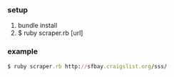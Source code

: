 ### setup

1. bundle install
2. $ ruby scraper.rb [url] 

### example

```ruby
$ ruby scraper.rb http://sfbay.craigslist.org/sss/
```
